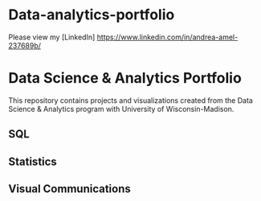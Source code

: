 # Data-analytics-portfolio

Please view my [LinkedIn] https://www.linkedin.com/in/andrea-amel-237689b/

# Data Science & Analytics Portfolio
This repository contains projects and visualizations created from the Data Science & Analytics program with University of Wisconsin-Madison.

## SQL

## Statistics

## Visual Communications

